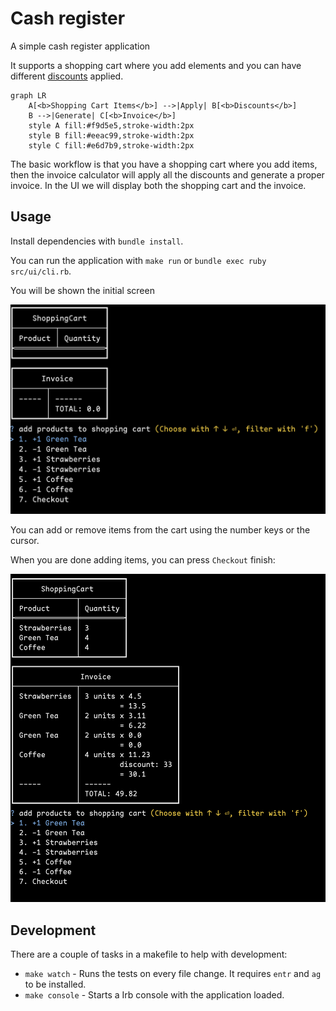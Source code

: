 # Cash register

A simple cash register application

It supports a shopping cart where you add elements and you can have different [discounts](src/models/discounts/) applied.


```mermaid
graph LR
    A[<b>Shopping Cart Items</b>] -->|Apply| B[<b>Discounts</b>]
    B -->|Generate| C[<b>Invoice</b>]
    style A fill:#f9d5e5,stroke-width:2px
    style B fill:#eeac99,stroke-width:2px
    style C fill:#e6d7b9,stroke-width:2px
```

The basic workflow is that you have a shopping cart where you add items, then the invoice calculator will apply all the discounts and generate a proper invoice. In the UI we will display both the shopping cart and the invoice.

## Usage

Install dependencies with `bundle install`.

You can run the application with `make run` or `bundle exec ruby src/ui/cli.rb`.

You will be shown the initial screen

![Initial screen](docs/initialscreen.png)

You can add or remove items from the cart using the number keys or the cursor.

When you are done adding items, you can press `Checkout` finish:

![A screen with some elements added](docs/finalscreen.png)

## Development

There are a couple of tasks in a makefile to help with development:

- `make watch` - Runs the tests on every file change. It requires `entr` and `ag` to be installed.
- `make console` - Starts a Irb console with the application loaded.

